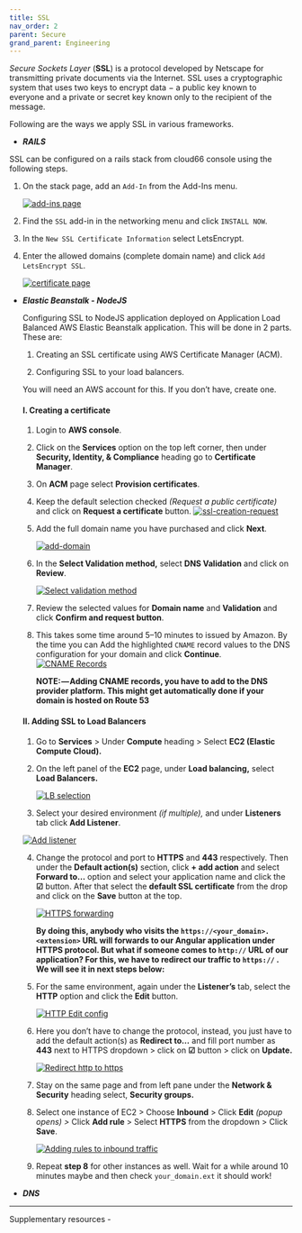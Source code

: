 ```yaml
---
title: SSL
nav_order: 2
parent: Secure
grand_parent: Engineering
---
```

*Secure Sockets Layer* (**SSL**) is a protocol developed by Netscape for transmitting private documents via the Internet. SSL uses a cryptographic system that uses two keys to encrypt data − a public key known to everyone and a private or secret key known only to the recipient of the message.

Following are the ways we apply SSL in various frameworks.

- ***RAILS***

SSL can be configured on a rails stack from cloud66 console using the following steps.

1. On the stack page, add an `Add-In` from the Add-Ins menu.

	[![add-ins page](/assets/images/add-ins-c66.png)](/assets/images/add-ins-c66.png)

2. Find the `SSL` add-in in the networking menu and click `INSTALL NOW`.

3. In the `New SSL Certificate Information` select LetsEncrypt.

4. Enter the allowed domains (complete domain name) and click `Add LetsEncrypt SSL`.

	[![certificate page](/assets/images/domain-name-ssl-c66.png)](/assets/images/domain-name-ssl-c66.png)

- ***Elastic Beanstalk - NodeJS***

  Configuring SSL to NodeJS application deployed on Application Load Balanced AWS Elastic Beanstalk application. This will be done in 2 parts. These are:

  1. Creating an SSL certificate using AWS Certificate Manager (ACM).

  2. Configuring SSL to your load balancers.



  You will need an AWS account for this. If you don’t have, create one.

  #### I. Creating a certificate

  1. Login to **AWS console**.

  2. Click on the **Services** option on the top left corner, then under **Security, Identity, & Compliance** heading go to **Certificate Manager**.

  3. On **ACM** page select **Provision certificates**.

  4. Keep the default selection checked *(Request a public certificate)* and click on **Request a certificate** button.
      [![ssl-creation-request](/assets/images/elb-ssl-creation-request.png)](/assets/images/elb-ssl-creation-request.png)

  5. Add the full domain name you have purchased and click **Next**.

     [![add-domain](/assets/images/elb-ssl-creation-add-domain.png)](/assets/images/elb-ssl-creation-add-domain.png)

  6. In the **Select Validation method,** select **DNS Validation** and click on **Review**.

     [![Select validation method](/assets/images/elb-ssl-creation-validation-method.png)](/assets/images/elb-ssl-creation-validation-method.png)

  7. Review the selected values for **Domain name** and **Validation** and click **Confirm and request button**.

  8. This takes some time around 5–10 minutes to issued by Amazon. By the time you can Add the highlighted `CNAME` record values to the DNS configuration for your domain and click **Continue**.
     [![CNAME Records](/assets/images/elb-ssl-creation-cname-records.png)](/assets/images/elb-ssl-creation-cname-records.png)

     **NOTE: — Adding CNAME records, you have to add to the DNS provider platform. This might get automatically done if your domain is hosted on Route 53**

  #### II. Adding SSL to Load Balancers

  1.  Go to **Services** > Under **Compute** heading > Select **EC2 (Elastic Compute Cloud).**

  2. On the left panel of the **EC2** page, under **Load balancing,** select **Load Balancers.**

     [![LB selection](/assets/images/elb-goto-load-balancers-page.png)](/assets/images/elb-goto-load-balancers-page.png)

  3.  Select your desired environment *(if multiple),* and under **Listeners** tab click **Add Listener**.

     [![Add listener](/assets/images/elb-lb-add-listener.png)](/assets/images/elb-lb-add-listener.png)

  4. Change the protocol and port to **HTTPS** and **443** respectively. Then under the **Default action(s)** section, click **+ add action** and select **Forward to…** option and select your application name and click the **☑** button. After that select the **default SSL certificate** from the drop and click on the **Save** button at the top.

     [![HTTPS forwarding](/assets/images/elb-lb-https-forward.png)](/assets/images/elb-lb-https-forward.png)

     **By doing this, anybody who visits the `https://<your_domain>.<extension>` URL will forwards to our Angular application under HTTPS protocol. But what if someone comes to `http://` URL of our application? For this, we have to redirect our traffic to `https://` . We will see it in next steps below:**

  5. For the same environment, again under the **Listener’s** tab, select the **HTTP** option and click the **Edit** button.

     [![HTTP Edit config](/assets/images/elb-lb-http-edit.png)](/assets/images/elb-lb-http-edit.png)

  6. Here you don’t have to change the protocol, instead, you just have to add the default action(s) as **Redirect to…** and fill port number as **443** next to HTTPS dropdown > click on **☑** button > click on **Update.**

     [![Redirect http to https](/assets/images/elb-lb-https-redirect.png)](/assets/images/elb-lb-https-redirect.png)

  7. Stay on the same page and from left pane under the **Network & Security** heading select, **Security groups.**

  8. Select one instance of EC2 > Choose **Inbound** > Click **Edit** *(popup opens) >* Click **Add rule** > Select **HTTPS** from the dropdown > Click **Save**.

     [![Adding rules to inbound traffic](/assets/images/elb-lb-add-rules-security-grps.png)](/assets/images/elb-lb-add-rules-security-grps.png)

  9. Repeat **step 8** for other instances as well. Wait for a while around 10 minutes maybe and then check `your_domain.ext` it should work!



- ***DNS***



----


Supplementary resources -

